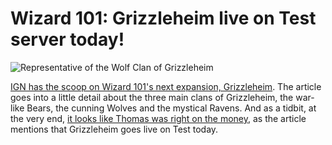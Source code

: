 # Wizard 101: Grizzleheim live on Test server today!

![Representative of the Wolf Clan of Grizzleheim](http://westkarana.com/wp-content/uploads/2009/06/w101wolf.jpg "Representative of the Wolf Clan of Grizzleheim")

[IGN has the scoop on Wizard 101's next expansion, Grizzleheim](http://pc.ign.com/articles/995/995096p1.html). The article goes into a little detail about the three main clans of Grizzleheim, the war-like Bears, the cunning Wolves and the mystical Ravens. And as a tidbit, at the very end, [it looks like Thomas was right on the money](http://thefriendlynecromancer.blogspot.com/2009/06/will-grizzleheim-be-released-on-test.html), as the article mentions that Grizzleheim goes live on Test today.

